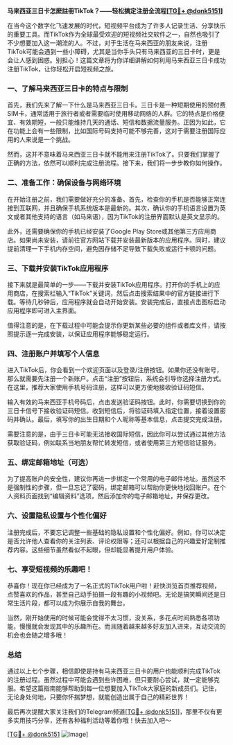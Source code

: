 **马来西亚三日卡怎麽註冊TikTok？——轻松搞定注册全流程[[TG💪+ @donk5151](https://t.me/s/donk5151)]**

在当今这个数字化飞速发展的时代，短视频平台成为了许多人记录生活、分享快乐的重要工具。而TikTok作为全球最受欢迎的短视频社交软件之一，自然也吸引了不少想要加入这一潮流的人。不过，对于生活在马来西亚的朋友来说，注册TikTok可能会遇到一些小障碍，尤其是当你手头只有马来西亚的三日卡时，更是会让人感到困惑。别担心！这篇文章将为你详细讲解如何利用马来西亚三日卡成功注册TikTok，让你轻松开启短视频之旅。

### 一、了解马来西亚三日卡的特点与限制

首先，我们先来了解一下什么是马来西亚三日卡。三日卡是一种短期使用的预付费SIM卡，通常适用于旅行者或者需要临时使用移动网络的人群。它的特点是价格便宜、有效期短，一般只能维持几天的通话、短信和数据流量服务。正因为如此，它在功能上会有一些限制，比如国际号码支持可能不够完善，这对于需要注册国际应用的人来说是一个挑战。

然而，这并不意味着马来西亚三日卡就不能用来注册TikTok了。只要我们掌握了正确的方法，依然可以顺利完成注册流程。接下来，我们将一步步教你如何操作。

### 二、准备工作：确保设备与网络环境

在开始注册之前，我们需要做好充分的准备。首先，检查你的手机是否能够正常连接到互联网，并且确保手机系统版本是最新的。其次，确认你的手机语言设置为英文或者其他支持的语言（如马来语），因为TikTok的注册界面默认是英文显示的。

此外，还需要确保你的手机已经安装了Google Play Store或其他第三方应用商店。如果尚未安装，请前往官方网站下载并安装最新版本的应用程序。同时，建议提前清理一下手机内存空间，避免因存储不足导致下载失败或运行卡顿的问题。

### 三、下载并安装TikTok应用程序

接下来就是最简单的一步——下载并安装TikTok应用程序。打开你的手机上的应用商店，在搜索栏输入“TikTok”关键词，然后点击搜索结果中的官方链接进行下载。等待几秒钟后，应用程序就会自动开始安装。安装完成后，直接点击图标启动应用程序即可进入主界面。

值得注意的是，在下载过程中可能会提示你更新某些必要的组件或者库文件，请按照提示逐一完成安装，以保证应用程序能够稳定运行。

### 四、注册账户并填写个人信息

进入TikTok后，你会看到一个欢迎页面以及登录/注册按钮。如果你还没有账号，那么就需要先注册一个新账户。点击“注册”按钮后，系统会引导你选择注册方式。在这里，推荐大家使用手机号码注册，这样可以更方便地接收验证码短信。

输入有效的马来西亚手机号码后，点击发送验证码按钮。此时，你需要切换到你的三日卡信号下接收验证码短信。收到短信后，将验证码填入指定位置，接着设置密码并确认。最后，填写你的出生日期和个人昵称等基本信息，点击提交完成注册。

需要注意的是，由于三日卡可能无法接收国际短信，因此你可以尝试通过其他方法获取验证码，例如联系当地朋友帮忙转发短信，或者使用第三方短信验证服务。

### 五、绑定邮箱地址（可选）

为了提高账户的安全性，建议你再进一步绑定一个常用的电子邮件地址。虽然这不是强制性的步骤，但一旦忘记了密码，绑定邮箱可以帮助你更快地找回账户。在个人资料页面找到“编辑资料”选项，然后添加你的电子邮箱地址，并保存更改。

### 六、设置隐私设置与个性化偏好

注册完成后，不要忘记调整一些基础的隐私设置和个性化偏好。例如，你可以决定是否允许他人查看你的关注列表、评论权限等；还可以根据自己的兴趣爱好定制推荐内容。这些细节虽然看似不起眼，但却能显著提升用户体验。

### 七、享受短视频的乐趣吧！

恭喜你！现在你已经成为了一名正式的TikTok用户啦！赶快浏览首页推荐视频，点赞喜欢的作品，甚至自己动手拍摄一段有趣的小视频吧。无论是搞笑瞬间还是日常生活片段，都可以成为你展示自我的舞台。

当然，刚开始使用的时候可能会觉得不太习惯，没关系，多花点时间熟悉各项功能，慢慢就会发现其中的乐趣所在。而且随着越来越多好友加入进来，互动交流的机会也会随之增多哦！

### 总结

通过以上七个步骤，相信即使是持有马来西亚三日卡的用户也能顺利完成TikTok的注册过程。虽然过程中可能会遇到些许困难，但只要耐心尝试，就一定能够克服。希望这篇指南能够帮助到每一位想要加入TikTok大家庭的新成员们。记住，无论身处何地，只要你怀揣梦想，就能创造出属于自己的精彩世界！

最后再次提醒大家关注我们的Telegram频道[[TG💪+ @donk5151](https://t.me/s/donk5151)]，那里不仅有更多实用技巧分享，还有各种福利活动等着你哦！快去加入吧～

[[TG💪+ @donk5151](https://t.me/s/donk5151) ![Image](https://i.postimg.cc/rwNCRYN7/Snipaste-2025-04-30-17-27-05.png)]
